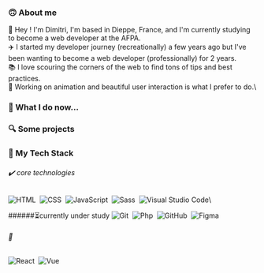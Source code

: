 ### 🙃 About me
🙋 Hey ! I'm Dimitri, I'm based in Dieppe, France, and I'm currently studying to become a web developer at the AFPA.\
✈️ I started my developer journey (recreationally) a few years ago but I've been wanting to become a web developer (professionally) for 2 years.\
📚 I love scouring the corners of the web to find tons of tips and best practices.\
💖 Working on animation and beautiful user interaction is what I prefer to do.\

### 💪 What I do now...

### 🔍 Some projects

### 🔧 My Tech Stack
###### ✔️ core technologies
![HTML](https://img.shields.io/badge/-HTML-E34F26?style=flat&logo=HTML5&logoColor=white)&nbsp;
![CSS](https://img.shields.io/badge/-CSS-1572B6?style=flat&logo=CSS3&logoColor=white)&nbsp;
![JavaScript](https://img.shields.io/badge/-JavaScript-F7DF1E?style=flat&logo=javascript&logoColor=white)&nbsp;
![Sass](https://img.shields.io/badge/-Sass-CC6699?style=flat&logo=Sass&logoColor=white)&nbsp;
![Visual Studio Code](https://img.shields.io/badge/-VSCode-5C2D91?style=flat&logo=visual-studio-code&logoColor=white)\

######⏳currently under study
![Git](https://img.shields.io/badge/-Git-F05032?style=flat&logo=git&logoColor=white)&nbsp;
![Php](https://img.shields.io/badge/-PHP-777BB4?style=flat&logo=php&logoColor=white)&nbsp;
![GitHub](https://img.shields.io/badge/-GitHub-181717?style=flat&logo=github&logoColor=wh&nbsp;e)&nbsp;
![Figma](https://img.shields.io/badge/-Figma-F24E1E?style=flat&logo=figma&logoColor=white)&nbsp;

###### 👀
![React](https://img.shields.io/badge/-React-37BEFF?style=flat&logo=react&logoColor=white)&nbsp;
![Vue](https://img.shields.io/badge/-Vue-4FC08D?style=flat&logo=vue.js&logoColor=white)
